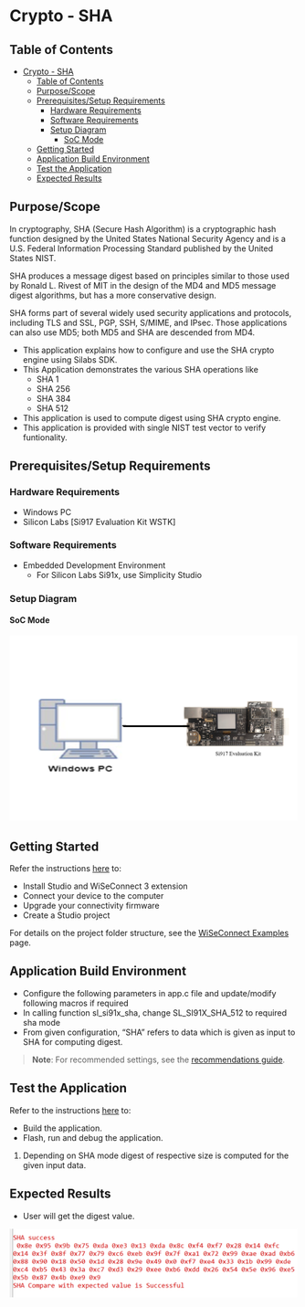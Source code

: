 # Crypto - SHA

## Table of Contents

- [Crypto - SHA](#crypto---sha)
  - [Table of Contents](#table-of-contents)
  - [Purpose/Scope](#purposescope)
  - [Prerequisites/Setup Requirements](#prerequisitessetup-requirements)
    - [Hardware Requirements](#hardware-requirements)
    - [Software Requirements](#software-requirements)
    - [Setup Diagram](#setup-diagram)
      - [SoC Mode](#soc-mode)
  - [Getting Started](#getting-started)
  - [Application Build Environment](#application-build-environment)
  - [Test the Application](#test-the-application)
  - [Expected Results](#expected-results)

## Purpose/Scope

In cryptography, SHA (Secure Hash Algorithm) is a cryptographic hash function designed by the United States National Security Agency and is a U.S. Federal Information Processing Standard published by the United States NIST.

SHA produces a message digest based on principles similar to those used by Ronald L. Rivest of MIT in the design of the MD4 and MD5 message digest algorithms, but has a more conservative design.

SHA forms part of several widely used security applications and protocols, including TLS and SSL, PGP, SSH, S/MIME, and IPsec. Those applications can also use MD5; both MD5 and SHA are descended from MD4.

- This application explains how to configure and use the SHA crypto engine using Silabs SDK.
- This Application demonstrates the various SHA operations like
  - SHA 1
  - SHA 256
  - SHA 384
  - SHA 512
- This application is used to compute digest using SHA crypto engine.
- This application is provided with single NIST test vector to verify funtionality.

## Prerequisites/Setup Requirements

### Hardware Requirements

  - Windows PC 
  - Silicon Labs [Si917 Evaluation Kit WSTK]

### Software Requirements

  - Embedded Development Environment
    - For Silicon Labs Si91x, use Simplicity Studio

### Setup Diagram

#### SoC Mode 

  ![Figure: Introduction](resources/readme/image502a.png)

## Getting Started

Refer the instructions [here](https://docs.silabs.com/wiseconnect/latest/wiseconnect-getting-started/) to:

- Install Studio and WiSeConnect 3 extension
- Connect your device to the computer
- Upgrade your connectivity firmware
- Create a Studio project

For details on the project folder structure, see the [WiSeConnect Examples](https://docs.silabs.com/wiseconnect/latest/wiseconnect-examples/#example-folder-structure) page.

## Application Build Environment

- Configure the following parameters in app.c file and update/modify following macros if required
- In calling function sl_si91x_sha, change SL_SI91X_SHA_512 to required sha mode
- From given configuration,
“SHA” refers to data which is given as input to SHA for computing digest.

> **Note**: For recommended settings, see the [recommendations guide](https://docs.silabs.com/wiseconnect/latest/wiseconnect-developers-guide-prog-recommended-settings/).

## Test the Application

Refer to the instructions [here](https://docs.silabs.com/wiseconnect/latest/wiseconnect-getting-started/) to:

- Build the application.
- Flash, run and debug the application.

1. Depending on SHA mode digest of respective size is computed for the given input data.

## Expected Results

 - User will get the digest value.

![Output](resources/readme/output.png)